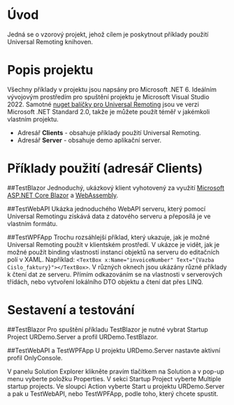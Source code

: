 # Úvod 
Jedná se o vzorový projekt, jehož cílem je poskytnout příklady použití Universal Remoting knihoven.

# Popis projektu
Všechny příklady v projektu jsou napsány pro Microsoft .NET 6. Ideálním vývojovým prostředím pro spuštění projektu je Microsoft Visual Studio 2022. 
Samotné [nuget balíčky pro Universal Remoting](https://www.nuget.org/packages/TescoSW.OW.Remoting.Universal/) jsou ve verzi Microsoft .NET Standard 2.0, takže je můžete použít téměř v jakémkoli vlastním projektu.
* Adresář **Clients** - obsahuje příklady použití Universal Remoting.
* Adresář **Server** - obsahuje demo aplikační server.

# Příklady použití (adresář Clients)

##TestBlazor
Jednoduchý, ukázkový klient vyhotovený za využití [Microsoft ASP.NET Core Blazor](https://docs.microsoft.com/cs-cz/aspnet/core/blazor/?view=aspnetcore-6.0) a [WebAssembly](https://webassembly.org/).

##TestWebAPI
Ukázka jednoduchého WebAPI serveru, který pomocí Universal Remotingu získává data z datového serveru a přeposílá je ve vlastním formátu.

##TestWPFApp
Trochu rozsáhlejší příklad, který ukazuje, jak je možné Universal Remoting použít v klientském prostředí. V ukázce je vidět, jak je možné použít binding vlastností instancí objektů na serveru do editačních polí v XAML.
Například: `<TextBox x:Name="invoiceNumber" Text="{Vazba Cislo_faktury}"></TextBox>`.
V různých oknech jsou ukázány různé příklady k čtení dat ze serveru. Přímím odkazováním se na vlastnosti v serverových třídách, nebo vytvoření lokálního DTO objektu a čtení dat přes LINQ.

# Sestavení a testování

##TestBlazor
Pro spuštění příkladu TestBlazor je nutné vybrat Startup Project URDemo.Server a profil URDemo.TestBlazor.

##TestWebAPI a TestWPFApp
U projektu URDemo.Server nastavte aktivní profil OnlyConsole.

V panelu Solution Explorer klikněte pravím tlačítkem na Solution a v pop-up menu vyberte položku Properties. V sekci Startup Project vyberte Multiple startup projects. Ve sloupci Action vyberte Start u projektu URDemo.Server a pak u TestWebAPI, nebo TestWPFApp, podle toho, který chcete spustit.
